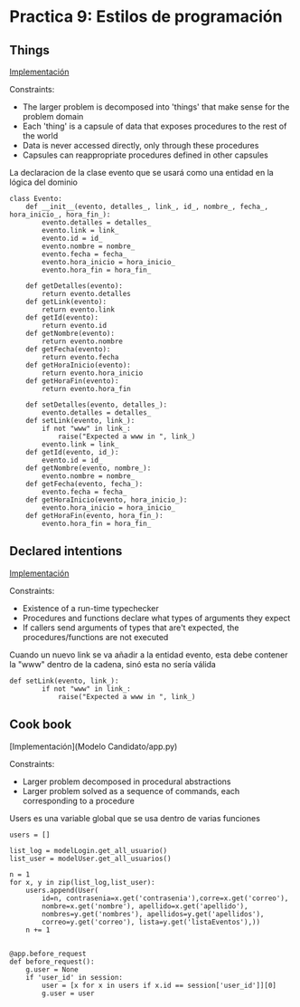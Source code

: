 # Practica 9: Estilos de programación

## Things
[Implementación](Evento.py)

Constraints:
- The larger problem is decomposed into 'things' that make sense for the problem domain
- Each 'thing' is a capsule of data that exposes procedures to the rest of the world
- Data is never accessed directly, only through these procedures
- Capsules can reappropriate procedures defined in other capsules

La declaracion de la clase evento que se usará como una entidad en la lógica del dominio
```
class Evento:
    def __init__(evento, detalles_, link_, id_, nombre_, fecha_, hora_inicio_, hora_fin_):
        evento.detalles = detalles_
        evento.link = link_
        evento.id = id_
        evento.nombre = nombre_
        evento.fecha = fecha_
        evento.hora_inicio = hora_inicio_
        evento.hora_fin = hora_fin_
    
    def getDetalles(evento):
        return evento.detalles
    def getLink(evento):
        return evento.link
    def getId(evento):
        return evento.id
    def getNombre(evento):
        return evento.nombre
    def getFecha(evento):
        return evento.fecha
    def getHoraInicio(evento):
        return evento.hora_inicio
    def getHoraFin(evento):
        return evento.hora_fin

    def setDetalles(evento, detalles_):
        evento.detalles = detalles_
    def setLink(evento, link_):
        if not "www" in link_:
            raise("Expected a www in ", link_)
        evento.link = link_
    def getId(evento, id_):
        evento.id = id_
    def getNombre(evento, nombre_):
        evento.nombre = nombre_
    def getFecha(evento, fecha_):
        evento.fecha = fecha_
    def getHoraInicio(evento, hora_inicio_):
        evento.hora_inicio = hora_inicio_
    def getHoraFin(evento, hora_fin_):
        evento.hora_fin = hora_fin_

```

## Declared intentions
[Implementación](Evento.py)

Constraints:
- Existence of a run-time typechecker
- Procedures and functions declare what types of arguments they expect
- If callers send arguments of types that are't expected, the procedures/functions are not executed

Cuando un nuevo link se va añadir a la entidad evento, esta debe contener la "www" dentro de la cadena, sinó esta no sería válida
```
def setLink(evento, link_):
        if not "www" in link_:
            raise("Expected a www in ", link_)
```

## Cook book
[Implementación](Modelo Candidato/app.py)

Constraints:
- Larger problem decomposed in procedural abstractions
- Larger problem solved as a sequence of commands, each corresponding to a procedure

Users es una variable global que se usa dentro de varias funciones 
```
users = []

list_log = modelLogin.get_all_usuario()
list_user = modelUser.get_all_usuarios()

n = 1
for x, y in zip(list_log,list_user):
    users.append(User(
        id=n, contrasenia=x.get('contrasenia'),corre=x.get('correo'),
        nombre=x.get('nombre'), apellido=x.get('apellido'),
        nombres=y.get('nombres'), apellidos=y.get('apellidos'),
        correo=y.get('correo'), lista=y.get('listaEventos'),))
    n += 1


@app.before_request
def before_request():
    g.user = None
    if 'user_id' in session:
        user = [x for x in users if x.id == session['user_id']][0]
        g.user = user

```
